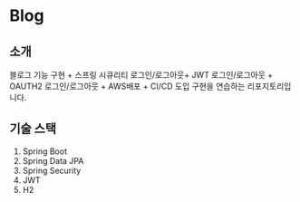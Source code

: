 # Blog

## 소개 
블로그 기능 구현 + 스프링 시큐리티  로그인/로그아웃+ JWT 로그인/로그아웃 + OAUTH2 로그인/로그아웃 + AWS배포 + CI/CD 도입 구현을 연습하는 리포지토리입니다.

## 기술 스택
1. Spring Boot
2. Spring Data JPA
3. Spring Security
4. JWT
5. H2
